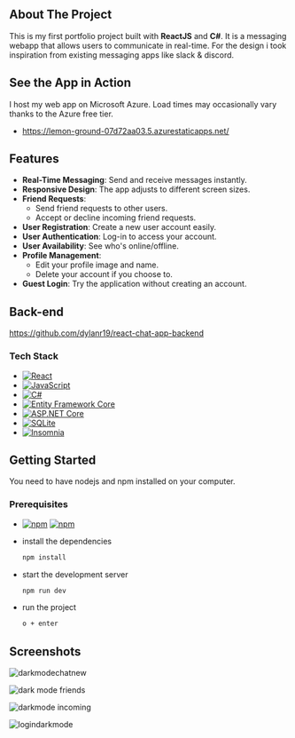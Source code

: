 ## About The Project

This is my first portfolio project built with **ReactJS** and **C#**. It is a messaging webapp that allows users to communicate in real-time.
For the design i took inspiration from existing messaging apps like slack & discord.

## See the App in Action

I host my web app on Microsoft Azure. Load times may occasionally vary thanks to the Azure free tier.
- https://lemon-ground-07d72aa03.5.azurestaticapps.net/

## Features

- **Real-Time Messaging**: Send and receive messages instantly.
- **Responsive Design**: The app adjusts to different screen sizes.
- **Friend Requests**: 
  - Send friend requests to other users.
  - Accept or decline incoming friend requests.
- **User Registration**: Create a new user account easily.
- **User Authentication**: Log-in to access your account.
- **User Availability**: See who's online/offline.
- **Profile Management**: 
  - Edit your profile image and name.
  - Delete your account if you choose to.
- **Guest Login**: Try the application without creating an account.

## Back-end

https://github.com/dylanr19/react-chat-app-backend

### Tech Stack

* [![React](https://img.shields.io/badge/React-20232A?style=for-the-badge&logo=react&logoColor=61DAFB)](https://reactjs.org/)
* [![JavaScript](https://img.shields.io/badge/JavaScript-black?style=for-the-badge&logo=javascript&logoColor=yellow&textColor=white)](https://www.javascript.com/)
* [![C#](https://img.shields.io/badge/C%23-239120?style=for-the-badge&logo=.NET&color=blueviolet)](https://docs.microsoft.com/en-us/dotnet/csharp/)
* [![Entity Framework Core](https://img.shields.io/badge/Entity%20Framework%20Core-7A3F5C?style=for-the-badge&logo=.NET&logoColor=white&color=9932CC)](https://docs.microsoft.com/en-us/ef/core/)
* [![ASP.NET Core](https://img.shields.io/badge/ASP.NET%20Core-512BD4?style=for-the-badge&logo=.NET&logoColor=white&color=0c2c65)](https://dotnet.microsoft.com/apps/aspnet)
* [![SQLite](https://img.shields.io/badge/SQLite-003B57?style=for-the-badge&logo=sqlite&logoColor=white)](https://www.sqlite.org/index.html)
* [![Insomnia](https://img.shields.io/badge/Insomnia-5849BE?style=for-the-badge&logo=insomnia&logoColor=white)](https://insomnia.rest/)





<!-- GETTING STARTED -->
## Getting Started

You need to have nodejs and npm installed on your computer.

### Prerequisites

* [![npm](https://img.shields.io/badge/npm-red?logo=npm&logoColor=white)](https://www.npmjs.com/) [![npm](https://img.shields.io/badge/nodeJS-gray?logo=node.js&logoColor=green)](https://nodejs.org/en)

* install the dependencies
  ```sh
  npm install
  ```
* start the development server
  ```sh
  npm run dev
  ```
* run the project
  ```sh
  o + enter
  ```

<!-- USAGE EXAMPLES -->
## Screenshots

![darkmodechatnew](https://github.com/user-attachments/assets/514c3cb4-d63b-42c0-897a-6b38f69c4ebf)

![dark mode friends](https://github.com/user-attachments/assets/96b2fbd3-7316-44c9-9ff6-0f98fdb6cc7b)

![darkmode incoming](https://github.com/user-attachments/assets/eb7ded8e-a49a-4c12-876f-b15bc615739e)

![logindarkmode](https://github.com/user-attachments/assets/b409ca3a-4a8d-4c99-8cd8-9657a59cff02)

<!-- MARKDOWN LINKS & IMAGES -->
<!-- https://www.markdownguide.org/basic-syntax/#reference-style-links -->
[contributors-shield]: https://img.shields.io/github/contributors/othneildrew/Best-README-Template.svg?style=for-the-badge
[contributors-url]: https://github.com/othneildrew/Best-README-Template/graphs/contributors
[forks-shield]: https://img.shields.io/github/forks/othneildrew/Best-README-Template.svg?style=for-the-badge
[forks-url]: https://github.com/othneildrew/Best-README-Template/network/members
[stars-shield]: https://img.shields.io/github/stars/othneildrew/Best-README-Template.svg?style=for-the-badge
[stars-url]: https://github.com/othneildrew/Best-README-Template/stargazers
[issues-shield]: https://img.shields.io/github/issues/othneildrew/Best-README-Template.svg?style=for-the-badge
[issues-url]: https://github.com/othneildrew/Best-README-Template/issues
[license-shield]: https://img.shields.io/github/license/othneildrew/Best-README-Template.svg?style=for-the-badge
[license-url]: https://github.com/othneildrew/Best-README-Template/blob/master/LICENSE.txt
[linkedin-shield]: https://img.shields.io/badge/-LinkedIn-black.svg?style=for-the-badge&logo=linkedin&colorB=555
[linkedin-url]: https://linkedin.com/in/othneildrew
[product-screenshot]: images/screenshot.png
[Next.js]: https://img.shields.io/badge/next.js-000000?style=for-the-badge&logo=nextdotjs&logoColor=white
[Next-url]: https://nextjs.org/
[React.js]: https://img.shields.io/badge/React-20232A?style=for-the-badge&logo=react&logoColor=61DAFB
[React-url]: https://reactjs.org/
[Vue.js]: https://img.shields.io/badge/Vue.js-35495E?style=for-the-badge&logo=vuedotjs&logoColor=4FC08D
[Vue-url]: https://vuejs.org/
[Angular.io]: https://img.shields.io/badge/Angular-DD0031?style=for-the-badge&logo=angular&logoColor=white
[Angular-url]: https://angular.io/
[Svelte.dev]: https://img.shields.io/badge/Svelte-4A4A55?style=for-the-badge&logo=svelte&logoColor=FF3E00
[Svelte-url]: https://svelte.dev/
[Laravel.com]: https://img.shields.io/badge/Laravel-FF2D20?style=for-the-badge&logo=laravel&logoColor=white
[Laravel-url]: https://laravel.com
[Bootstrap.com]: https://img.shields.io/badge/Bootstrap-563D7C?style=for-the-badge&logo=bootstrap&logoColor=white
[Bootstrap-url]: https://getbootstrap.com
[JQuery.com]: https://img.shields.io/badge/jQuery-0769AD?style=for-the-badge&logo=jquery&logoColor=white
[JQuery-url]: https://jquery.com 
